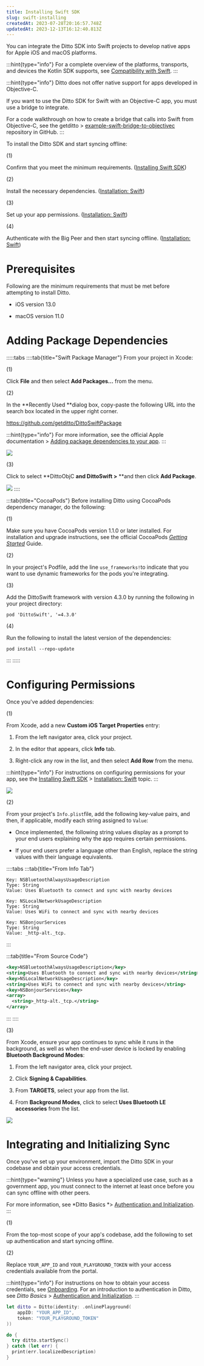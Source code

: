 ```yaml
---
title: Installing Swift SDK
slug: swift-installing
createdAt: 2023-07-28T20:16:57.748Z
updatedAt: 2023-12-13T16:12:40.813Z
---
```


You can integrate the Ditto SDK into Swift projects to develop native apps for Apple iOS and macOS platforms.&#x20;

:::hint{type="info"}
For a complete overview of the platforms, transports, and devices the Kotlin SDK supports, see [Compatibility with Swift](docId\:KkDzWn_atKc5xO79Wkn8i).
:::

:::hint{type="info"}
Ditto does not offer native support for apps developed in Objective-C.&#x20;

If you want to use the Ditto SDK for Swift with an Objective-C app, you must use a bridge to integrate.

For a code walkthrough on how to create a bridge that calls into Swift from Objective-C, see the getditto > [example-swift-bridge-to-objectivec](https://github.com/getditto/example-swift-bridge-to-objectivec) repository in GitHub.
:::

To install the Ditto SDK and start syncing offline:

(1)

Confirm that you meet the minimum requirements. ([Installing Swift SDK](docId\:AhOaG3KgvwHOx12xKZDs0))

(2)

Install the necessary dependencies. ([Installation: Swift](docId\:AhOaG3KgvwHOx12xKZDs0))

(3)

Set up your app permissions. ([Installation: Swift](docId\:AhOaG3KgvwHOx12xKZDs0))

(4)

Authenticate with the Big Peer and then start syncing offline. ([Installation: Swift](docId\:AhOaG3KgvwHOx12xKZDs0))

# Prerequisites

Following are the minimum requirements that must be met before attempting to install Ditto.

*   iOS version 13.0

*   macOS version 11.0

# Adding Package Dependencies

:::::tabs
::::tab{title="Swift Package Manager"}
From your project in Xcode:

(1)

Click **File** and then select **Add Packages...** from the menu.

(2)

In the **Recently Used **dialog box, copy-paste the following URL into the search box located in the upper right corner.

<https://github.com/getditto/DittoSwiftPackage>

:::hint{type="info"}
For more information, see the official Apple documentation > [Adding package dependencies to your app](https://developer.apple.com/documentation/xcode/adding-package-dependencies-to-your-app#3512138).
:::

![](https://archbee-image-uploads.s3.amazonaws.com/qoRkNxW5fJ81r_NqVpc8C/CPLC4zUviQrH3N9FtU7AO_dependency-install-1.png)

(3)

Click to select **DittoObjC **and **DittoSwift** >** **and then click **Add Package**.&#x20;

![](https://archbee-image-uploads.s3.amazonaws.com/qoRkNxW5fJ81r_NqVpc8C/uc85HAnzvQ1ukZT-BnoZZ_image.png)
::::

:::tab{title="CocoaPods"}
Before installing Ditto using CocoaPods dependency manager, do the following:

(1)

Make sure you have CocoaPods version 1.1.0 or later installed. For installation and upgrade instructions, see the official CocoaPods [*Getting Started*](https://guides.cocoapods.org/using/getting-started.html#installation) Guide.

(2)

In your project's Podfile, add the line `use_frameworks!`to indicate that you want to use dynamic frameworks for the pods you're integrating.

(3)

Add the DittoSwift framework with version 4.3.0 by running the following in your project directory:

```none
pod 'DittoSwift', '=4.3.0'
```

(4)

Run the following to install the latest version of the dependencies:

```none
pod install --repo-update
```
:::
:::::

# Configuring Permissions

Once you've added dependencies:

(1)

From Xcode, add a new **Custom iOS Target Properties** entry:

1.  From the left navigator area, click your project.

2.  In the editor that appears, click **Info** tab.

3.  Right-click any row in the list, and then select **Add Row** from the menu.

:::hint{type="info"}
For instructions on configuring permissions for your app, see the [Installing Swift SDK](docId\:AhOaG3KgvwHOx12xKZDs0) > [Installation: Swift](docId\:AhOaG3KgvwHOx12xKZDs0) topic.
:::

![](https://archbee-image-uploads.s3.amazonaws.com/qoRkNxW5fJ81r_NqVpc8C/Ndgl7gVXr1LJ0-s8tApoL_image.png)

(2)

From your project's `Info.plist`file, add the following key-value pairs, and then, if applicable, modify each string assigned to `Value`:

*   Once implemented, the following string values display as a prompt to your end users explaining why the app requires certain permissions.&#x20;


*   If your end users prefer a language other than English, replace the string values with their language equivalents.

::::tabs
:::tab{title="From Info Tab"}
```none
Key: NSBluetoothAlwaysUsageDescription
Type: String
Value: Uses Bluetooth to connect and sync with nearby devices

Key: NSLocalNetworkUsageDescription
Type: String
Value: Uses WiFi to connect and sync with nearby devices

Key: NSBonjourServices
Type: String
Value: _http-alt._tcp.
```
:::

:::tab{title="From Source Code"}
```xml
<key>NSBluetoothAlwaysUsageDescription</key>
<string>Uses Bluetooth to connect and sync with nearby devices</string>
<key>NSLocalNetworkUsageDescription</key>
<string>Uses WiFi to connect and sync with nearby devices</string>
<key>NSBonjourServices</key>
<array>
  <string>_http-alt._tcp.</string>
</array>
```
:::
::::

(3)

From Xcode, ensure your app continues to sync while it runs in the background, as well as when the end-user device is locked by enabling **Bluetooth Background Modes**:

1.  From the left navigator area, click your project.


2.  Click **Signing & Capabilities**.
    &#x20;

3.  From **TARGETS**, select your app from the list.&#x20;


4.  From **Background Modes**, click to select **Uses Bluetooth LE** **accessories** from the list.

![](https://archbee-image-uploads.s3.amazonaws.com/qoRkNxW5fJ81r_NqVpc8C/xZM46JSazTEjeIQJnl23f_ble-background-permission.png)

# Integrating and Initializing Sync

Once you've set up your environment, import the Ditto SDK in your codebase and obtain your access credentials.

:::hint{type="warning"}
Unless you have a specialized use case, such as a government app, you must connect to the internet at least once before you can sync offline with other peers.&#x20;

For more information, see *Ditto Basics *> [Authentication and Initialization](docId\:Pc5gf25-wFo_AtgbSu1IL).
:::

(1)

From the top-most scope of your app's codebase, add the following to set up authentication and start syncing offline.

(2)

Replace `YOUR_APP_ID` and `YOUR_PLAYGROUND_TOKEN` with your access credentials available from the portal.&#x20;

:::hint{type="info"}
For instructions on how to obtain your access credentials, see [Onboarding](docId\:UUFFlh8kUJSsgS5Pc6mTO). For an introduction to authentication in Ditto, see *Ditto Basics* > [Authentication and Initialization](docId\:Pc5gf25-wFo_AtgbSu1IL).
:::

```swift
let ditto = Ditto(identity: .onlinePlayground(
    appID: "YOUR_APP_ID",
    token: "YOUR_PLAYGROUND_TOKEN"
))

do {
  try ditto.startSync()
} catch (let err) {
  print(err.localizedDescription)
}
```

